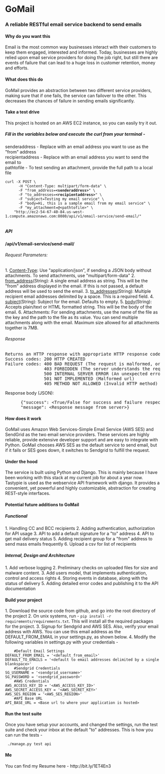 GoMail
=============

<h3>A reliable RESTful email service backend to send emails</h3>

<h4>Why do you want this</h4>
Email is the most common way businesses interact with their customers to keep them engaged, interested and informed. Today, businesses are highly relied upon email service providers for doing the job right, but still there are events of failure that can lead to a huge loss in customer retention, money and efforts.

<h4>What does this do</h4>
GoMail provides an abstraction between two different service providers, making sure that if one fails, the service can failover to the other. This decreases the chances of failure in sending emails significantly. 

<h4>Take a test drive</h4>
This project is hosted on an AWS EC2 instance, so you can easily try it out.<br>
<h5>Fill in the variables below and execute the curl from your terminal -</h5>
senderaddress - Replace with an email address you want to use as the "from" address <br>
recipientaddress - Replace with an email address you want to send the email to <br>
pathtofile - To test sending an attachment, provide the full path to a local file

<pre><code>curl -X POST \
      -H "Content-Type: multipart/form-data" \
      -F "from_address=<b>&lt;senderaddress&gt;</b>" \
      -F "to_addresses=<b>&lt;recipientaddress&gt;</b>" \
      -F "subject=Testing my email service" \
      -F "body=Hi, this is a sample email from my email service" \
      -F "my_attachment=@&lt;pathtofile&gt;" \
    "http://ec2-54-67-40-84.us-west-1.compute.amazonaws.com:8080/api/v1/email-service/send-email/"
      </code></pre>

<h5>API</h5>
<b>&#47;api&#47;v1&#47;email&#45;service&#47;send&#45;mail&#47;</b>
<h6>Request Parameters:</h6>
1. <u>Content&#45;Type</u>: Use "application/json", if sending a JSON body without attachments. To send attachments, use "multipart/form-data"
2. <u>from&#95;address</u>(String): A single email address as string. This will be the "from" address displayed in the email. If this is not passed, a default address will be used to send the email. 
3. <u>to&#95;addresses</u>(String): Multiple recipient email addresses delimited by a space. This is a required field.
4. <u>subject</u>(String): Subject for the email. Defaults to empty.
5. <u>body</u>(String): Accepts plain/text or HTML formatted string. This will be the body of the email.
6. Attachments: For sending attachments, use the name of the file as the key and the path to the file as its value. You can send multiple attachments along with the email. Maximum size allowed for all attachments together is 7MB.

<h6>Response</h6>
<pre>Returns an HTTP response with appropriate HTTP response codes - 
Success codes: 200 HTTP CREATED
Failure codes: 400 BAD REQUEST (The request is malformed, or the server could not decode the body of the request)
               403 FORBIDDEN (The server understands the request, but cannot do any further processing)
               500 INTERNAL SERVER ERROR (An unexpected error occured internally)
               501 NOT IMPLEMENTED (Malformed url)
               405 METHOD NOT ALLOWED (Invalid HTTP method)</pre>
<h7>Response body (JSON):</h7>
<pre>      {"success": &lt;True/False for success and failure respectively&gt;
      "message": &lt;Response message from server&gt;}</pre>

<h4>How does it work</h4>
GoMail uses Amazon Web Services-Simple Email Service (AWS SES) and SendGrid as the two email service providers. These services are highly reliable, provide extensive developer support and are easy to integrate with Python. GoMail chooses AWS SES as the default service to send email, but if it fails or SES goes down, it switches to Sendgrid to fulfill the request.

<h4>Under the hood</h4>
The service is built using Python and Django. This is mainly because I have been working with this stack at my current job for about a year now. Tastypie is used as the webservice API framework with django. It provides a convenient, yet powerful and highly customizable, abstraction for creating REST-style interfaces. 

<h4>Potential future additions to GoMail</h4>
<h5>Functional</h5>
1. Handling CC and BCC recipients
2. Adding authentication, authorization for API usage
3. API to add a default signature for a "to" address
4. API to get mail delivery status
5. Adding recipient group for a "from" address to send mass emails frequently
6. Upload a csv for list of recipients

<h5>Internal, Design and Architecture</h5>
1. Add verbose logging
2. Preliminary checks on uploaded files for size and malware content.
3. Add users model, that implements authentication, control and access rights
4. Storing events in database, along with the status of delivery
5. Adding detailed error codes and publishing it to the API documentation

<h4>Build your project</h4>
1. Download the source code from github, and go into the root directory of the project
2. On unix systems, run - <code>pip install -r requirements/requirements.txt</code>. This will install all the required packages for the project.
3. Signup for Sendgrid and AWS SES. Also, verify your email address with AWS. You can use this email address as the DEFAULT&#95;FROM&#95;EMAIL in your settings.py, as shown below.
4. Modify the following variables in settings.py with your credentials -
<pre><code>&#32;&#32;&#32;&#32;&#35;Default Email Settings
DEFAULT&#95;FROM&#95;EMAIL = &#39;&lt;default&#95;from&#95;email&gt;&#39;
DEFAULT&#95;TO&#95;EMAILS = &#39;&lt;default to email addresses delimited by a single blankspace&gt;&#39;
&#32;&#32;&#32;&#32;&#35;Sendgrid Credentials
SG&#95;USERNAME = &#39;&lt;sendgrid&#95;username&gt;&#39;
SG&#95;PASSWORD = &#39;&lt;sendgrid&#95;password&gt;&#39;
&#32;&#32;&#32;&#32;&#35;AWS Credentials
AWS&#95;ACCESS&#95;KEY&#95;ID = &#39;&lt;AWS&#95;ACCESS&#95;KEY&#95;ID&gt;&#39;
AWS&#95;SECRET&#95;ACCESS&#95;KEY = &#39;&lt;AWS&#95;SECRET&#95;KEY&gt;&#39;
AWS&#95;SES&#95;REGION = &#39;&lt;AWS&#95;SES&#95;REGION&gt;&#39;
&#32;&#32;&#32;&#32;&#35;API Base URL
API&#95;BASE&#95;URL = &lt;Base url to where your application is hosted&gt;</code></pre>

<h4>Run the test suite</h4>
Once you have setup your accounts, and changed the settings, run the test suite and check your inbox at the default "to" addresses. This is how you can run the tests -<pre>
<code> ./manage.py test api </code></pre>
<h4>Me</h4>
You can find my Resume here - <a>http://bit.ly/1ET4En3</a>












